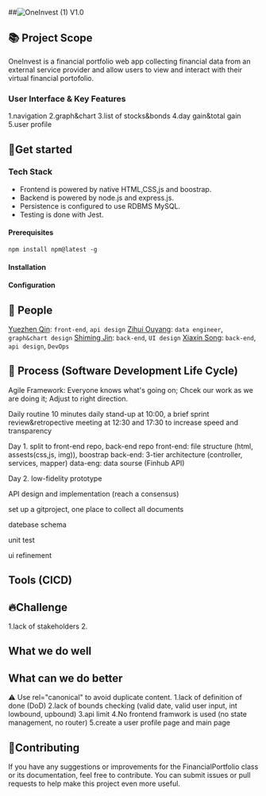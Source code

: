 ##![OneInvest (1)](https://github.com/user-attachments/assets/1f050290-da3c-4eb9-82a3-0d8ec121e27e) V1.0

<!--## ![OneInvest](https://github.com/user-attachments/assets/adcab216-33d2-4fc9-b0a2-52b86feed5cf) V1.0-->


## 📚 Project Scope
OneInvest is a financial portfolio web app collecting financial data from an external service provider and allow users to view and interact with their virtual financial portofolio. 

### User Interface & Key Features
1.navigation
2.graph&chart
3.list of stocks&bonds
4.day gain&total gain
5.user profile


## 🚀Get started
### Tech Stack
* Frontend is powered by native HTML,CSS,js and boostrap.
* Backend is powered by node.js and express.js.
* Persistence is configured to use RDBMS MySQL.
* Testing is done with  Jest.



#### Prerequisites
```
npm install npm@latest -g
```
#### Installation

#### Configuration

## 💪 People
<a href="https://github.com/yuezhenqin" target="_blank">Yuezhen Qin</a>: `front-end`, `api design`
<a href="https://github.com/yuezhenqin" target="_blank">Zihui Ouyang</a>: `data engineer`, `graph&chart design`
<a href="https://github.com/yuezhenqin" target="_blank">Shiming Jin</a>: `back-end`, `UI design`
<a href="https://github.com/yuezhenqin" target="_blank">Xiaxin Song</a>: `back-end`, `api design`, `DevOps`



## 📝 Process (Software Development Life Cycle) 
Agile Framework: Everyone knows what's going on; Chcek our work as we are doing it; Adjust to right direction.

Daily routine
10 minutes daily stand-up at 10:00, a brief sprint review&retropective meeting at 12:30 and 17:30 to increase speed and transparency


Day 1.
split to front-end repo, back-end repo
front-end: file structure (html, assests(css,js, img)), boostrap
back-end: 3-tier architecture (controller, services, mapper)
data-eng: data sourse (Finhub API)

Day 2.
low-fidelity prototype

API design and implementation (reach a consensus)

set up a gitproject, one place to collect all documents



datebase schema


unit test

ui refinement


## Tools (CICD)


## 🔥Challenge
1.lack of stakeholders
2.

## What we do well
## What can we do better
⚠️ Use rel="canonical" to avoid duplicate content.
1.lack of definition of done (DoD)
2.lack of bounds checking (valid date, valid user input, int lowbound, upbound)
3.api limit
4.No frontend framwork is used (no state management, no router)
5.create a user profile page and main page

## 🎈Contributing
If you have any suggestions or improvements for the FinancialPortfolio class or its documentation, feel free to contribute. You can submit issues or pull requests to help make this project even more useful.
